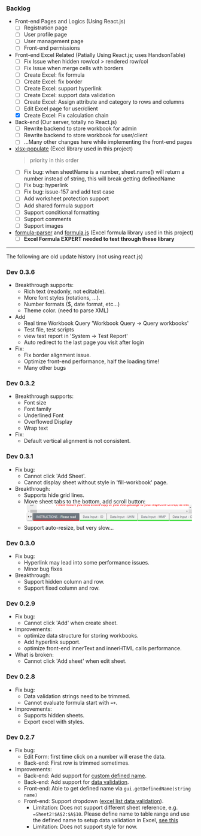 ### Backlog
  - Front-end Pages and Logics (Using React.js)
    - [ ] Registration page
    - [ ] User profile page
    - [ ] User management page
    - [ ] Front-end permissions
    
  - Front-end Excel Related (Patially Using React.js; uses HandsonTable)
    - [ ] Fix Issue when hidden row/col > rendered row/col
    - [ ] Fix Issue when merge cells with borders
    - [ ] Create Excel: fix formula
    - [ ] Create Excel: fix border
    - [ ] Create Excel: support hyperlink
    - [ ] Create Excel: support data validation
    - [ ] Create Excel: Assign attribute and category to rows and columns
    - [ ] Edit Excel page for user/client
    - [x] Create Excel: Fix calculation chain
    
  - Back-end (Our server, totally no React.js)
    - [ ] Rewrite backend to store workbook for admin
    - [ ] Rewrite backend to store workbook for user/client
    - [ ] ...Many other changes here while implementing the front-end pages
    
  - [xlsx-populate](https://github.com/LesterLyu/xlsx-populate) (Excel library used in this project)
    > priority in this order
    - [ ] Fix bug: when sheetName is a number, sheet.name() will return a number instead of string, this will break getting definedName
    - [ ] Fix bug: hyperlink
    - [ ] Fix bug: issue-157 and add test case
    - [ ] Add worksheet protection support
    - [ ] Add shared formula support
    - [ ] Support conditional formatting
    - [ ] Support comments
    - [ ] Support images
  
  - [formula-parser](https://github.com/LesterLyu/formula-parser) and [formula.js](https://github.com/LesterLyu/formula.js) (Excel formula library used in this project)
    - [ ] **Excel Formula EXPERT needed to test through these library**
---
The following are old update history (not using react.js)
### Dev 0.3.6
 - Breakthrough supports:
    - Rich text (readonly, not editable).
    - More font styles (rotations, ...).
    - Number formats ($, date format, etc...)
    - Theme color. (need to parse XML)
 - Add
    - Real time Workbook Query 'Workbook Query -> Query workbooks'
    - Test file, test scripts
    - view test report in 'System -> Test Report'
    - Auto redirect to the last page you visit after login
 - Fix:
    - Fix border alignment issue.
    - Optimize front-end performance, half the loading time!
    - Many other bugs

### Dev 0.3.2
 - Breakthrough supports:
    - Font size
    - Font family
    - Underlined Font
    - Overflowed Display
    - Wrap text
  - Fix:
    - Default vertical alignment is not consistent.

### Dev 0.3.1
 - Fix bug:
    - Cannot click 'Add Sheet'.
    - Cannot display sheet without style in 'fill-workbook' page.
 - Breakthrough:
    - Supports hide grid lines.
    - Move sheet tabs to the bottom, add scroll button:
        <img src="https://raw.githubusercontent.com/LesterLyu/MOHLTC-DataProject/dev-lester/documents/img/bottom-tabs.jpg" height="50" alt="bottom tabs"/>
    - Support auto-resize, but very slow...
### Dev 0.3.0
 - Fix bug:
    - Hyperlink may lead into some performance issues.
    - Minor bug fixes
 - Breakthrough:
    - Support hidden column and row.
    - Support fixed column and row.

### Dev 0.2.9
  - Fix bug:
    - Cannot click 'Add' when create sheet.
  - Improvements:
    - optimize data structure for storing workbooks.
    - Add hyperlink support.
    - optimize front-end innerText and innerHTML calls performance.
  - What is broken:
    - Cannot click 'Add sheet' when edit sheet.
### Dev 0.2.8
  - Fix bug:
    - Data validation strings need to be trimmed.
    - Cannot evaluate formula start with ```=+```.
  - Improvements:
    - Supports hidden sheets.
    - Export excel with styles.

### Dev 0.2.7
 - Fix bug:
    - Edit Form: first time click on a number will erase the data.
    - Back-end: First row is trimmed sometimes.
 - Improvements:
    - Back-end: Add support for [custom defined name](https://support.office.com/en-us/article/define-and-use-names-in-formulas-4d0f13ac-53b7-422e-afd2-abd7ff379c64).
    - Back-end: Add support for [data validation](https://support.office.com/en-us/article/apply-data-validation-to-cells-29fecbcc-d1b9-42c1-9d76-eff3ce5f7249).
    - Front-end: Able to get defined name via ```gui.getDefinedName(string name)```
    - Front-end: Support dropdown ([excel list data validation](https://support.office.com/en-us/article/apply-data-validation-to-cells-29fecbcc-d1b9-42c1-9d76-eff3ce5f7249)).
        - Limitation: Does not support different sheet reference,
        e.g. ```=Sheet2!$A$2:$A$10```. Please define name to table range
        and use the defined name to setup data validation in Excel, [see this](https://www.contextures.com/xlDataVal01.html)
        - Limitation: Does not support style for now.

